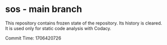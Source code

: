 # sos - main branch

This repository contains frozen state of the repository.
Its history is cleared. It is used only for static code
analysis with Codacy.

Commit Time: 1706420726